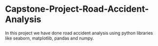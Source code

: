 # Capstone-Project-Road-Accident-Analysis
In this project we have done road accident analysis using python libraries like seaborn, matplotlib, pandas and numpy.
